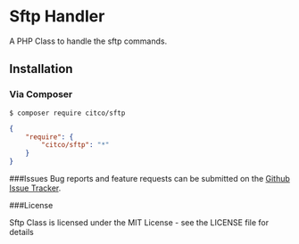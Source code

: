 # Sftp Handler
A PHP Class to handle the sftp commands.

<a name="install"></a>
## Installation

<a name="install-composer"></a>
### Via Composer

```
$ composer require citco/sftp
```

```json
{
    "require": {
        "citco/sftp": "*"
    }
}
```

<a name="issues"></a>
###Issues
Bug reports and feature requests can be submitted on the [Github Issue Tracker](https://github.com/citco/carbon/issues).

<a name="license"></a>
###License

Sftp Class is licensed under the MIT License - see the LICENSE file for details